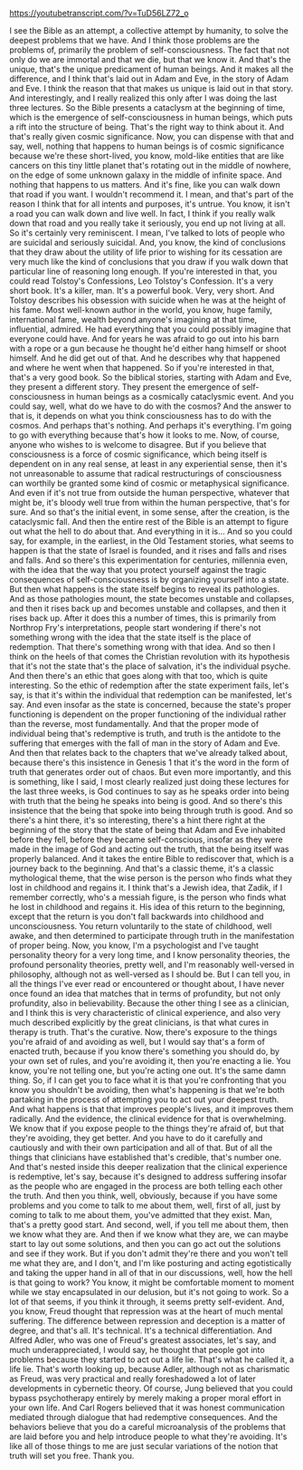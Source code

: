 https://youtubetranscript.com/?v=TuD56LZ72_o

 I see the Bible as an attempt, a collective attempt by humanity, to solve the deepest problems that we have. And I think those problems are the problems of, primarily the problem of self-consciousness. The fact that not only do we are immortal and that we die, but that we know it. And that's the unique, that's the unique predicament of human beings. And it makes all the difference, and I think that's laid out in Adam and Eve, in the story of Adam and Eve. I think the reason that that makes us unique is laid out in that story. And interestingly, and I really realized this only after I was doing the last three lectures. So the Bible presents a cataclysm at the beginning of time, which is the emergence of self-consciousness in human beings, which puts a rift into the structure of being. That's the right way to think about it. And that's really given cosmic significance. Now, you can dispense with that and say, well, nothing that happens to human beings is of cosmic significance because we're these short-lived, you know, mold-like entities that are like cancers on this tiny little planet that's rotating out in the middle of nowhere, on the edge of some unknown galaxy in the middle of infinite space. And nothing that happens to us matters. And it's fine, like you can walk down that road if you want. I wouldn't recommend it. I mean, and that's part of the reason I think that for all intents and purposes, it's untrue. You know, it isn't a road you can walk down and live well. In fact, I think if you really walk down that road and you really take it seriously, you end up not living at all. So it's certainly very reminiscent. I mean, I've talked to lots of people who are suicidal and seriously suicidal. And, you know, the kind of conclusions that they draw about the utility of life prior to wishing for its cessation are very much like the kind of conclusions that you draw if you walk down that particular line of reasoning long enough. If you're interested in that, you could read Tolstoy's Confessions, Leo Tolstoy's Confession. It's a very short book. It's a killer, man. It's a powerful book. Very, very short. And Tolstoy describes his obsession with suicide when he was at the height of his fame. Most well-known author in the world, you know, huge family, international fame, wealth beyond anyone's imagining at that time, influential, admired. He had everything that you could possibly imagine that everyone could have. And for years he was afraid to go out into his barn with a rope or a gun because he thought he'd either hang himself or shoot himself. And he did get out of that. And he describes why that happened and where he went when that happened. So if you're interested in that, that's a very good book. So the biblical stories, starting with Adam and Eve, they present a different story. They present the emergence of self-consciousness in human beings as a cosmically cataclysmic event. And you could say, well, what do we have to do with the cosmos? And the answer to that is, it depends on what you think consciousness has to do with the cosmos. And perhaps that's nothing. And perhaps it's everything. I'm going to go with everything because that's how it looks to me. Now, of course, anyone who wishes to is welcome to disagree. But if you believe that consciousness is a force of cosmic significance, which being itself is dependent on in any real sense, at least in any experiential sense, then it's not unreasonable to assume that radical restructurings of consciousness can worthily be granted some kind of cosmic or metaphysical significance. And even if it's not true from outside the human perspective, whatever that might be, it's bloody well true from within the human perspective, that's for sure. And so that's the initial event, in some sense, after the creation, is the cataclysmic fall. And then the entire rest of the Bible is an attempt to figure out what the hell to do about that. And everything in it is... And so you could say, for example, in the earliest, in the Old Testament stories, what seems to happen is that the state of Israel is founded, and it rises and falls and rises and falls. And so there's this experimentation for centuries, millennia even, with the idea that the way that you protect yourself against the tragic consequences of self-consciousness is by organizing yourself into a state. But then what happens is the state itself begins to reveal its pathologies. And as those pathologies mount, the state becomes unstable and collapses, and then it rises back up and becomes unstable and collapses, and then it rises back up. After it does this a number of times, this is primarily from Northrop Fry's interpretations, people start wondering if there's not something wrong with the idea that the state itself is the place of redemption. That there's something wrong with that idea. And so then I think on the heels of that comes the Christian revolution with its hypothesis that it's not the state that's the place of salvation, it's the individual psyche. And then there's an ethic that goes along with that too, which is quite interesting. So the ethic of redemption after the state experiment fails, let's say, is that it's within the individual that redemption can be manifested, let's say. And even insofar as the state is concerned, because the state's proper functioning is dependent on the proper functioning of the individual rather than the reverse, most fundamentally. And that the proper mode of individual being that's redemptive is truth, and truth is the antidote to the suffering that emerges with the fall of man in the story of Adam and Eve. And then that relates back to the chapters that we've already talked about, because there's this insistence in Genesis 1 that it's the word in the form of truth that generates order out of chaos. But even more importantly, and this is something, like I said, I most clearly realized just doing these lectures for the last three weeks, is God continues to say as he speaks order into being with truth that the being he speaks into being is good. And so there's this insistence that the being that spoke into being through truth is good. And so there's a hint there, it's so interesting, there's a hint there right at the beginning of the story that the state of being that Adam and Eve inhabited before they fell, before they became self-conscious, insofar as they were made in the image of God and acting out the truth, that the being itself was properly balanced. And it takes the entire Bible to rediscover that, which is a journey back to the beginning. And that's a classic theme, it's a classic mythological theme, that the wise person is the person who finds what they lost in childhood and regains it. I think that's a Jewish idea, that Zadik, if I remember correctly, who's a messiah figure, is the person who finds what he lost in childhood and regains it. His idea of this return to the beginning, except that the return is you don't fall backwards into childhood and unconsciousness. You return voluntarily to the state of childhood, well awake, and then determined to participate through truth in the manifestation of proper being. Now, you know, I'm a psychologist and I've taught personality theory for a very long time, and I know personality theories, the profound personality theories, pretty well, and I'm reasonably well-versed in philosophy, although not as well-versed as I should be. But I can tell you, in all the things I've ever read or encountered or thought about, I have never once found an idea that matches that in terms of profundity, but not only profundity, also in believability. Because the other thing I see as a clinician, and I think this is very characteristic of clinical experience, and also very much described explicitly by the great clinicians, is that what cures in therapy is truth. That's the curative. Now, there's exposure to the things you're afraid of and avoiding as well, but I would say that's a form of enacted truth, because if you know there's something you should do, by your own set of rules, and you're avoiding it, then you're enacting a lie. You know, you're not telling one, but you're acting one out. It's the same damn thing. So, if I can get you to face what it is that you're confronting that you know you shouldn't be avoiding, then what's happening is that we're both partaking in the process of attempting you to act out your deepest truth. And what happens is that that improves people's lives, and it improves them radically. And the evidence, the clinical evidence for that is overwhelming. We know that if you expose people to the things they're afraid of, but that they're avoiding, they get better. And you have to do it carefully and cautiously and with their own participation and all of that. But of all the things that clinicians have established that's credible, that's number one. And that's nested inside this deeper realization that the clinical experience is redemptive, let's say, because it's designed to address suffering insofar as the people who are engaged in the process are both telling each other the truth. And then you think, well, obviously, because if you have some problems and you come to talk to me about them, well, first of all, just by coming to talk to me about them, you've admitted that they exist. Man, that's a pretty good start. And second, well, if you tell me about them, then we know what they are. And then if we know what they are, we can maybe start to lay out some solutions, and then you can go act out the solutions and see if they work. But if you don't admit they're there and you won't tell me what they are, and I don't, and I'm like posturing and acting egotistically and taking the upper hand in all of that in our discussions, well, how the hell is that going to work? You know, it might be comfortable moment to moment while we stay encapsulated in our delusion, but it's not going to work. So a lot of that seems, if you think it through, it seems pretty self-evident. And, you know, Freud thought that repression was at the heart of much mental suffering. The difference between repression and deception is a matter of degree, and that's all. It's technical. It's a technical differentiation. And Alfred Adler, who was one of Freud's greatest associates, let's say, and much underappreciated, I would say, he thought that people got into problems because they started to act out a life lie. That's what he called it, a life lie. That's worth looking up, because Adler, although not as charismatic as Freud, was very practical and really foreshadowed a lot of later developments in cybernetic theory. Of course, Jung believed that you could bypass psychotherapy entirely by merely making a proper moral effort in your own life. And Carl Rogers believed that it was honest communication mediated through dialogue that had redemptive consequences. And the behaviors believe that you do a careful microanalysis of the problems that are laid before you and help introduce people to what they're avoiding. It's like all of those things to me are just secular variations of the notion that truth will set you free. Thank you.